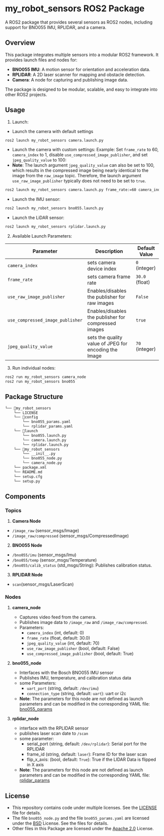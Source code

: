 # my_robot_sensors ROS2 Package

A ROS2 package that provides several sensors as ROS2 nodes, including support for BNO055 IMU, RPLIDAR, and a camera.

## Overview

This package integrates multiple sensors into a modular ROS2 framework. It provides launch files and nodes for:
- **BNO055 IMU**: A motion sensor for orientation and acceleration data.
- **RPLIDAR**: A 2D laser scanner for mapping and obstacle detection.
- **Camera**: A node for capturing and publishing image data.

The package is designed to be modular, scalable, and easy to integrate into other ROS2 projects.


## Usage

1. Launch:
- Launch the camera with default settings
```bash
ros2 launch my_robot_sensors camera.launch.py
```
- Launch the camera with custom settings: 
    Example: Set `frame_rate` to 60, `camera_index` to 1, disable `use_compressed_image_publisher`, and set `jpeg_quality_value` to 100:
- **Note**: The launch argument `jpeg_quality_value` can also be set to 100, which results in the compressed image being nearly identical to the image from the `raw_image` topic. Therefore, the launch argument `use_raw_image_publisher` typically does not need to be set to `true`.
```bash
ros2 launch my_robot_sensors camera.launch.py frame_rate:=60 camera_index:=1 use_compressed_image_publisher:=false jpeg_quality_value:=100
```
- Launch the IMU sensor:
```bash
ros2 launch my_robot_sensors bno055.launch.py
```
- Launch the LiDAR sensor:
```bash
ros2 launch my_robot_sensors rplidar.launch.py
```

2. Available Launch Parameters:

| Parameter                | Description                                      | Default Value     |
|--------------------------|--------------------------------------------------|-------------------|
| `camera_index` | sets camera device index | `0` (integer)|
| `frame_rate` | sets camera frame rate | `30.0` (float)|
| `use_raw_image_publisher` | Enables/disables the publisher for raw images         | `False` |
| `use_compressed_image_publisher` | Enables/disables the publisher for compressed images | `true` |
| `jpeg_quality_value`      | sets the quality value of JPEG for encoding the Image | `70` (integer)|


3. Run individual nodes:

```bash
ros2 run my_robot_sensors camera_node
ros2 run my_robot_sensors bno055
```


## Package Structure

```bash
└── 📁my_robot_sensors
    └── LICENSE
    └── 📁config
        └── bno055_params.yaml
        └── rplidar_params.yaml
    └── 📁launch
        └── bno055.launch.py
        └── camera.launch.py
        └── rplidar.launch.py
    └── 📁my_robot_sensors
        └── __init__.py
        └── bno055_node.py
        └── camera_node.py
    └── package.xml
    └── README.md
    └── setup.cfg
    └── setup.py
```


## Components

### Topics
1. **Camera Node**
- `/image_raw` (sensor_msgs/Image)
- `/image_raw/compressed` (sensor_msgs/CompressedImage)

2. **BNO055 Node**
- `/bno055/imu` (sensor_msgs/Imu)
- `/bno055/temp` (sensor_msgs/Temperature)
- `/bno055/calib_status` (std_msgs/String): Publishes calibration status.

3. **RPLIDAR Node**
- `scan`(sensor_msgs/LaserScan)

### Nodes

1. **camera_node**
    - Captures video feed from the camera.
    - Publishes image data to `/image_raw` and `/image_raw/compressed`.
    - Parameters:
        - `camera_index` (int, default: 0)
        - `frame_rate` (float, default: 30.0)
        - `jpeg_quality_value` (int, default: 70)
        - `use_raw_image_publisher` (bool, default: False)
        - `use_compressed_image_publisher` (bool, default: True)

2. **bno055_node** 
    - Interfaces with the Bosch BNO055 IMU sensor
    - Publishes IMU, temperature, and calibration status data
    - some Parameters:
        - `uart_port` (string, default: `/dev/imu`)
        - `connection_type` (string, default: `uart`): uart or i2c
   - **Note**: The parameters for this node are not defined as launch parameters and can be modified in the corresponding YAML file: [bno055_params](./config/bno055_params.yaml)

3. **rplidar_node** 
    - interface with the RPLIDAR sensor
    - publishes laser scan date to `/scan`
    - some parameter:
        - serial_port (string, default: `/dev/rplidar`): Serial port for the RPLIDAR
        - frame_id (string, default: `laser`): Frame ID for the laser scan
        - flip_x_axis: (bool, default: `True`): True if the LIDAR Data is flipped in X axis
   - **Note**: The parameters for this node are not defined as launch parameters and can be modified in the corresponding YAML file: [rplidar_params](./config/rplidar_params.yaml) 



## License
- This repository contains code under multiple licenses. See the [LICENSE](./LICENSE) file for details.
- The file `bno055_node.py` and the file `bno055_params.yaml` are licensed under the [BSD](https://opensource.org/license/BSD-3-Clause) License. See the files for details.
- Other files in this Package are licensed under the [Apache 2.0](https://www.apache.org/licenses/LICENSE-2.0) License.
